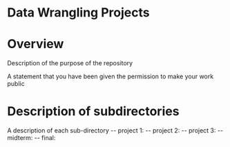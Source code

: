 # Data Wrangling Projects


# Overview

Description of the purpose of the repository

A   statement that   you   have   been   given   the 
permission to make your work public

# Description of subdirectories

A description of each sub-directory
 -- project 1:
 -- project 2:
 -- project 3:
 -- midterm:
 -- final:
